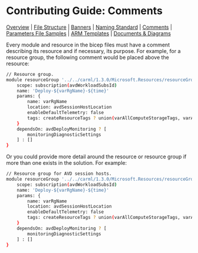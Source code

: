 # Contributing Guide: Comments

[Overview](../../../CONTRIBUTING.md) | [File Structure](fileStructure.md) | [Banners](banners.md) | [Naming Standard](namingStandard.md) | [Comments](comments.md) | [Parameters File Samples](parametersFileSamples.md) | [ARM Templates](armTemplates.md) | [Documents & Diagrams](documentsDiagrams.md)

Every module and resource in the bicep files must have a comment describing its resource and if necessary, its purpose. For example, for a resource group, the following comment would be placed above the resource:

```bash
// Resource group.
module resourceGroup '../../carml/1.3.0/Microsoft.Resources/resourceGroups/deploy.bicep' =  {
    scope: subscription(avdWorkloadSubsId)
    name: 'Deploy-${varRgName}-${time}'
    params: {
        name: varRgName
        location: avdSessionHostLocation
        enableDefaultTelemetry: false
        tags: createResourceTags ? union(varAllComputeStorageTags, varAvdCostManagementParentResourceTag) : varAvdCostManagementParentResourceTag
    }
    dependsOn: avdDeployMonitoring ? [
        monitoringDiagnosticSettings
    ] : []
}
```

Or you could provide more detail around the resource or resource group if more than one exists in the solution. For example:

```bash
// Resource group for AVD session hosts.
module resourceGroup '../../carml/1.3.0/Microsoft.Resources/resourceGroups/deploy.bicep' =  {
    scope: subscription(avdWorkloadSubsId)
    name: 'Deploy-${varRgName}-${time}'
    params: {
        name: varRgName
        location: avdSessionHostLocation
        enableDefaultTelemetry: false
        tags: createResourceTags ? union(varAllComputeStorageTags, varAvdCostManagementParentResourceTag) : varAvdCostManagementParentResourceTag
    }
    dependsOn: avdDeployMonitoring ? [
        monitoringDiagnosticSettings
    ] : []
}
```
